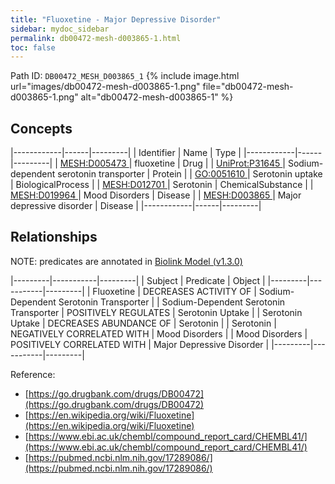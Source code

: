 ```yaml
---
title: "Fluoxetine - Major Depressive Disorder"
sidebar: mydoc_sidebar
permalink: db00472-mesh-d003865-1.html
toc: false 
---
```



Path ID: `DB00472_MESH_D003865_1`
{% include image.html url="images/db00472-mesh-d003865-1.png" file="db00472-mesh-d003865-1.png" alt="db00472-mesh-d003865-1" %}

## Concepts

|------------|------|---------|
| Identifier | Name | Type    |
|------------|------|---------|
| <a href="https://identifiers.org/MESH:D005473">MESH:D005473 </a> | fluoxetine | Drug |
| <a href="https://identifiers.org/UniProt:P31645">UniProt:P31645 </a> | Sodium-dependent serotonin transporter | Protein |
| <a href="https://identifiers.org/GO:0051610">GO:0051610 </a> | Serotonin uptake | BiologicalProcess |
| <a href="https://identifiers.org/MESH:D012701">MESH:D012701 </a> | Serotonin | ChemicalSubstance |
| <a href="https://identifiers.org/MESH:D019964">MESH:D019964 </a> | Mood Disorders | Disease |
| <a href="https://identifiers.org/MESH:D003865">MESH:D003865 </a> | Major depressive disorder | Disease |
|------------|------|---------|

## Relationships


NOTE: predicates are annotated in <a href="https://github.com/biolink/biolink-model/releases/tag/v1.3.0">Biolink Model (v1.3.0)</a>

|---------|-----------|---------|
| Subject | Predicate | Object  |
|---------|-----------|---------|
| Fluoxetine | DECREASES ACTIVITY OF | Sodium-Dependent Serotonin Transporter |
| Sodium-Dependent Serotonin Transporter | POSITIVELY REGULATES | Serotonin Uptake |
| Serotonin Uptake | DECREASES ABUNDANCE OF | Serotonin |
| Serotonin | NEGATIVELY CORRELATED WITH | Mood Disorders |
| Mood Disorders | POSITIVELY CORRELATED WITH | Major Depressive Disorder |
|---------|-----------|---------|

Reference: 
  - [https://go.drugbank.com/drugs/DB00472](https://go.drugbank.com/drugs/DB00472)
  - [https://en.wikipedia.org/wiki/Fluoxetine](https://en.wikipedia.org/wiki/Fluoxetine)
  - [https://www.ebi.ac.uk/chembl/compound_report_card/CHEMBL41/](https://www.ebi.ac.uk/chembl/compound_report_card/CHEMBL41/)
  - [https://pubmed.ncbi.nlm.nih.gov/17289086/](https://pubmed.ncbi.nlm.nih.gov/17289086/)
